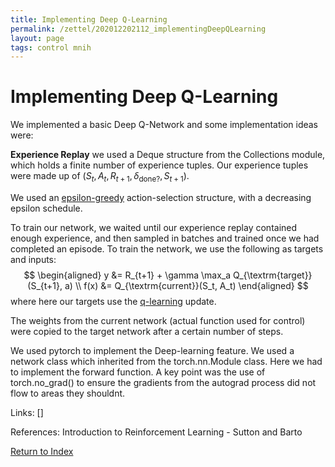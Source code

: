```yaml
---
title: Implementing Deep Q-Learning
permalink: /zettel/202012202112_implementingDeepQLearning
layout: page
tags: control mnih
---
```

# Implementing Deep Q-Learning

We implemented a basic Deep Q-Network and some implementation ideas were:

**Experience Replay** we used a Deque structure from the Collections module, which holds a finite number of experience tuples.
Our experience tuples were made up of $(S_t, A_t, R_{t+1}, \delta_{\textrm{done?}}, S_{t+1})$.

We used an [epsilon-greedy](202011301251_epsilonGreedyPolicy) action-selection structure, with a decreasing epsilon schedule. 

To train our network, we waited until our experience replay contained enough experience, and then sampled in batches and trained once we 
had completed an episode. To train the network, we use the following as targets and inputs:
$$
\begin{aligned}
y &= R_{t+1} + \gamma \max_a Q_{\textrm{target}}(S_{t+1}, a) \\
f(x) &= Q_{\textrm{current}}(S_t, A_t)
\end{aligned}
$$
where here our targets use the [q-learning](202011302128_qLearning) update.

The weights from the current network (actual function used for control) were copied to the target network after a certain number of steps. 

We used pytorch to implement the Deep-learning feature. We used a network class which inherited from the torch.nn.Module class.
Here we had to implement the forward function. A key point was the use of torch.no_grad() to ensure the gradients from the autograd process 
did not flow to areas they shouldnt. 

Links: []

References: Introduction to Reinforcement Learning - Sutton and Barto

[Return to Index](index)